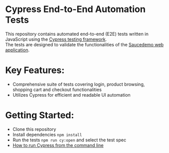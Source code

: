 # Cypress End-to-End Automation Tests
This repository contains automated end-to-end (E2E) tests written in JavaScript using the [Cypress testing framework](https://docs.cypress.io/guides/overview/why-cypress).  
The tests are designed to validate the functionalities of the [Saucedemo web application](https://www.saucedemo.com).

# Key Features:

- Comprehensive suite of tests covering login, product browsing, shopping cart and checkout functionalities
- Utilizes Cypress for efficient and readable UI automation

# Getting Started:

- Clone this repository
- Install dependencies `npm install`
- Run the tests `npm run cy:open` and select the test spec
- [How to run Cypress from the command line](https://docs.cypress.io/guides/guides/command-line)
